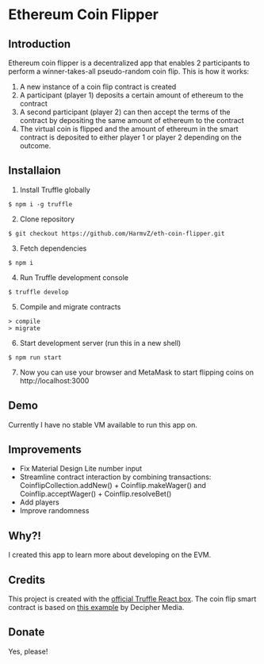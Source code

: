 # Ethereum Coin Flipper
## Introduction
Ethereum coin flipper is a decentralized app that enables 2 participants to perform a winner-takes-all pseudo-random coin flip. This is how it works:
1. A new instance of a coin flip contract is created
2. A participant (player 1) deposits a certain amount of ethereum to the contract
3. A second participant (player 2) can then accept the terms of the contract by depositing the same amount of ethereum to the contract
4. The virtual coin is flipped and the amount of ethereum in the smart contract is deposited to either player 1 or player 2 depending on the outcome.
## Installaion
1. Install Truffle globally
```
$ npm i -g truffle
```
2. Clone repository
```
$ git checkout https://github.com/HarmvZ/eth-coin-flipper.git
```
3. Fetch dependencies
```
$ npm i
```
4. Run Truffle development console
```
$ truffle develop
```
5. Compile and migrate contracts
```
> compile
> migrate

```
6. Start development server (run this in a new shell)
```
$ npm run start
```
7. Now you can use your browser and MetaMask to start flipping coins on http://localhost:3000
## Demo
Currently I have no stable VM available to run this app on.
## Improvements
* Fix Material Design Lite number input
* Streamline contract interaction by combining transactions: CoinflipCollection.addNew() + Coinflip.makeWager() and Coinflip.acceptWager() + Coinflip.resolveBet()
* Add players
* Improve randomness
## Why?!
I created this app to learn more about developing on the EVM.
## Credits
This project is created with the [official Truffle React box](http://truffleframework.com/boxes/react). The coin flip smart contract is based on [this example](https://gist.github.com/AlwaysBCoding/fa141a313f404b585016ff2a1e62adaf) by Decipher Media.
## Donate
Yes, please!